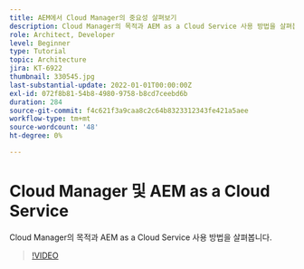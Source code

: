 ```yaml
---
title: AEM에서 Cloud Manager의 중요성 살펴보기
description: Cloud Manager의 목적과 AEM as a Cloud Service 사용 방법을 살펴봅니다.
role: Architect, Developer
level: Beginner
type: Tutorial
topic: Architecture
jira: KT-6922
thumbnail: 330545.jpg
last-substantial-update: 2022-01-01T00:00:00Z
exl-id: 072f8b81-54b8-4980-9758-b8cd7ceebd6b
duration: 284
source-git-commit: f4c621f3a9caa8c2c64b8323312343fe421a5aee
workflow-type: tm+mt
source-wordcount: '48'
ht-degree: 0%

---
```


# Cloud Manager 및 AEM as a Cloud Service

Cloud Manager의 목적과 AEM as a Cloud Service 사용 방법을 살펴봅니다.

>[!VIDEO](https://video.tv.adobe.com/v/346170?quality=12&learn=on&captions=kor)
